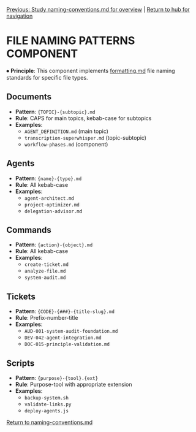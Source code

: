 
[Previous: Study naming-conventions.md for overview](naming-conventions.md) | [Return to hub for navigation](../../philosophy/index.md)

# FILE NAMING PATTERNS COMPONENT

⏺ **Principle**: This component implements [formatting.md](../../../principles/formatting.md) file naming standards for specific file types.

## Documents
- **Pattern**: `{TOPIC}-{subtopic}.md`
- **Rule**: CAPS for main topics, kebab-case for subtopics
- **Examples**:
  - `AGENT_DEFINITION.md` (main topic)
  - `transcription-superwhisper.md` (topic-subtopic)
  - `workflow-phases.md` (component)

## Agents
- **Pattern**: `{name}-{type}.md`
- **Rule**: All kebab-case
- **Examples**:
  - `agent-architect.md`
  - `project-optimizer.md` 
  - `delegation-advisor.md`

## Commands
- **Pattern**: `{action}-{object}.md`
- **Rule**: All kebab-case
- **Examples**:
  - `create-ticket.md`
  - `analyze-file.md`
  - `system-audit.md`

## Tickets
- **Pattern**: `{CODE}-{###}-{title-slug}.md`
- **Rule**: Prefix-number-title
- **Examples**:
  - `AUD-001-system-audit-foundation.md`
  - `DEV-042-agent-integration.md`
  - `DOC-015-principle-validation.md`

## Scripts
- **Pattern**: `{purpose}-{tool}.{ext}`
- **Rule**: Purpose-tool with appropriate extension
- **Examples**:
  - `backup-system.sh`
  - `validate-links.py`
  - `deploy-agents.js`

[Return to naming-conventions.md](naming-conventions.md)
